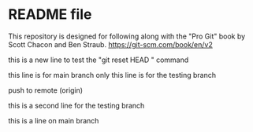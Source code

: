 # README file

This repository is designed for following along with the "Pro Git" book by Scott Chacon and Ben Straub.
https://git-scm.com/book/en/v2

this is a new line to test the "git reset HEAD <file>" command

this line is for main branch only
this line is for the testing branch

push to remote (origin)

this is a second line for the testing branch

this is a line on main branch